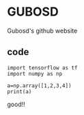 # GUBOSD
Gubosd's github website

## code

    import tensorflow as tf
    import numpy as np
    
    a=np.array([1,2,3,4])
    print(a)
  
good!!
